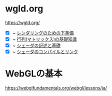 # wgld.org

https://wgld.org/

- [X] ~ [レンダリングのための下準備](https://wgld.org/d/webgl/w004.html)
- [x] ~ [行列(マトリックス)の基礎知識](https://wgld.org/d/webgl/w005.html)
- [x] ~ [シェーダの記述と基礎](https://wgld.org/d/webgl/w008.html)
- [x] ~ [シェーダのコンパイルとリンク](https://wgld.org/d/webgl/w011.html)

# WebGLの基本

https://webglfundamentals.org/webgl/lessons/ja/


